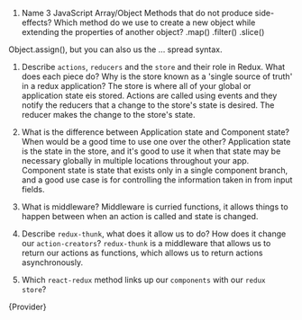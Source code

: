 1.  Name 3 JavaScript Array/Object Methods that do not produce side-effects? Which method do we use to create a new object while extending the properties of another object?
.map()
.filter()
.slice()

Object.assign(), but you can also us the ... spread syntax.


1.  Describe `actions`, `reducers` and the `store` and their role in Redux. What does each piece do? Why is the store known as a 'single source of truth' in a redux application?
The store is where all of your global or application state eis stored. Actions are called using events and they notify the reducers that a change to the store's state is desired. The reducer makes the change to the store's state.


1.  What is the difference between Application state and Component state? When would be a good time to use one over the other?
Application state is the state in the store, and it's good to use it when that state may be necessary globally in multiple locations throughout your app. Component state is state that exists only in a single component branch, and a good use case is for controlling the information taken in from input fields.


1.  What is middleware?
Middleware is curried functions, it allows things to happen between when an action is called and state is changed.

1.  Describe `redux-thunk`, what does it allow us to do? How does it change our `action-creators`?
`redux-thunk` is a middleware that allows us to return our actions as functions, which allows us to return actions asynchronously.

1.  Which `react-redux` method links up our `components` with our `redux store`?

{Provider}
